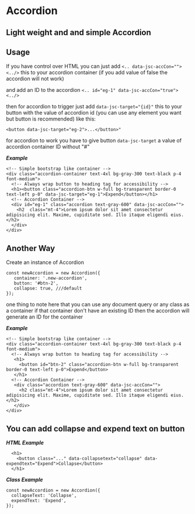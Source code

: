 # Accordion

## Light weight and and simple Accordion

## Usage 
If you have control over HTML you can just add `<.. data-jsc-accCon=""><../>` this to your accordion container (if you add value of false the accordion will not work) 

and add an ID to the accordion `<.. id="eg-1" data-jsc-accCon="true"><../>`

then for accordion to trigger just add `data-jsc-target="{id}"` this to your button with the value of accordion id (you can use any element you want but button is recommended) like this:
```
<button data-jsc-target="eg-2">...</button>"
```

for accordion to work you have to give button `data-jsc-target` a value of accordion container ID without "#"

***Example***
```
<!-- Simple bootstrap like container -->
<div class="accordion-container text-4xl bg-gray-300 text-black p-4 font-medium">
  <!-- Always wrap button to heading tag for accessibility -->
  <h1><button class="accordion-btn w-full bg-transparent border-0 text-left p-0" data-jsc-target="eg-1">Expend</button></h1>
  <!-- Accordion Container -->
  <div id="eg-1" class="accordion text-gray-600" data-jsc-accCon="">
    <h2  class="mt-4">Lorem ipsum dolor sit amet consectetur adipisicing elit. Maxime, cupiditate sed. Illo itaque eligendi eius.</h2>
  </div>
</div>
```

## Another Way
Create an instance of Accordion
```
const newAccordion = new Accordion({	
   container: '.new-accordion',
   button: '#btn-2',
   collapse: true, ///default
});
```
one thing to note here that you can use any document query or any class as a container if that container don't have an existing ID then the accordion will generate an ID for the container

***Example***
```
<!-- Simple bootstrap like container -->
<div class="accordion-container text-4xl bg-gray-300 text-black p-4 font-medium">
  <!-- Always wrap button to heading tag for accessibility -->
   <h1>
     <button id="btn-2" class="accordion-btn w-full bg-transparent border-0 text-left p-0">Expend</button>
   </h1>
  <!-- Accordion Container -->
   <div class="accordion text-gray-600" data-jsc-accCon="">
     <h2 class="mt-4">Lorem ipsum dolor sit amet consectetur adipisicing elit. Maxime, cupiditate sed. Illo itaque eligendi eius.</h2>
   </div>
</div>
```

## You can add collapse and expend text on button

***HTML Example***

```
  <h1>
    <button class="..." data-collapsetext="collapse" data-expendtext="Expend">Collapse</button>
  </h1>
```

***Class Example***
```
const newAccordion = new Accordion({	
  collapseText: 'Collapse',
  expendText: 'Expend',
});
```